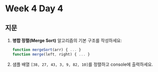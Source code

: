 # Week 4 Day 4

## 지문

1. **병합 정렬(Merge Sort)** 알고리즘의 기본 구조를 작성하세요:
   ```js
   function mergeSort(arr) { ... }
   function merge(left, right) { ... }
   ```
2. 샘플 배열 `[38, 27, 43, 3, 9, 82, 10]`를 정렬하고 console에 출력하세요.
